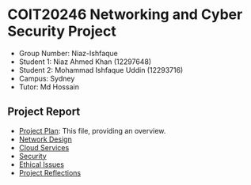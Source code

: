 # COIT20246 Networking and Cyber Security Project

- Group Number: Niaz-Ishfaque
- Student 1: Niaz Ahmed Khan (12297648)
- Student 2: Mohammad Ishfaque Uddin (12293716)
- Campus: Sydney
- Tutor: Md Hossain

## Project Report

- [Project Plan](./plan.md): This file, providing an overview.
- [Network Design](./network.md)
- [Cloud Services](./cloud.md)
- [Security](./security.md)
- [Ethical Issues](./ethics.md)
- [Project Reflections](./reflection.md)
